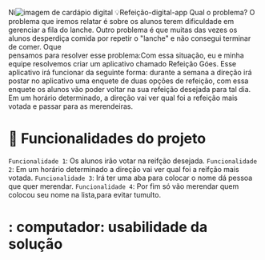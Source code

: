 Ni![imagem de cardápio digital](https://images.app.goo.gl/JHuuYg2YFLbzsvGj8)
💡Refeição-digital-app
Qual o problema? O problema que iremos relatar é sobre os alunos terem dificuldade em gerenciar a fila do lanche. Outro problema é que muitas das vezes os alunos desperdiça comida por repetir o "lanche" e não consegui terminar de comer. Oque    
pensamos para resolver esse problema:Com essa situação, eu e minha equipe resolvemos criar um aplicativo chamado Refeição Góes. Esse aplicativo irá funcionar da seguinte forma: durante a semana a direção irá postar no aplicativo uma enquete de duas opções de refeição, com essa enquete os alunos vão poder voltar na sua refeição desejada para tal dia. Em um horário determinado, a direção vai ver qual foi a refeição mais votada e passar para as merendeiras.

# :hammer: Funcionalidades do projeto
  `Funcionalidade 1`: Os alunos irão votar na reifção desejada. 
  `Funcionalidade 2`: Em um horário determinado a direção vai ver qual foi a reifção mais votada.
  `Funcionalidade 3`: Irá ter uma aba para colocar o nome dá pessoa que quer merendar.
  `Funcionalidade 4`: Por fim só vão merendar quem colocou seu nome na lista,para evitar tumulto.
# : computador: usabilidade da solução 

